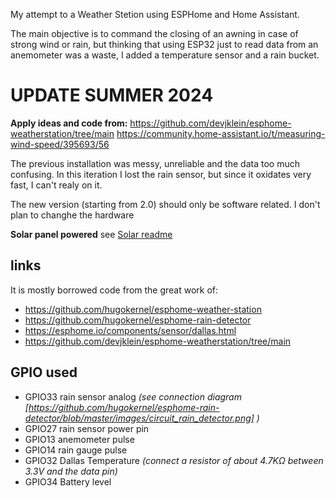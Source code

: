My attempt to a Weather Stetion using ESPHome and Home Assistant.

The main objective is to command the closing of an awning in case of strong wind or rain, but thinking that using ESP32 just to read data from an anemometer was a waste, I added a temperature sensor and a rain bucket.

# UPDATE SUMMER 2024
**Apply ideas and code from:**
https://github.com/devjklein/esphome-weatherstation/tree/main
https://community.home-assistant.io/t/measuring-wind-speed/395693/56

The previous installation was messy, unreliable and the data too much confusing.
In this iteration I lost the rain sensor, but since it oxidates very fast, I can't realy on it.

The new version (starting from 2.0) should only be software related. I don't plan to changhe the hardware

**Solar panel powered**
see [Solar readme](Docs/solar_powered_station.MD)


## links
It is mostly borrowed code from the great work of:
- https://github.com/hugokernel/esphome-weather-station
- https://github.com/hugokernel/esphome-rain-detector
- https://esphome.io/components/sensor/dallas.html
- https://github.com/devjklein/esphome-weatherstation/tree/main


## GPIO used

- GPIO33 rain sensor analog _(see connection diagram [https://github.com/hugokernel/esphome-rain-detector/blob/master/images/circuit_rain_detector.png] )_
- GPIO27 rain sensor power pin 
- GPIO13 anemometer pulse
- GPIO14 rain gauge pulse
- GPIO32 Dallas Temperature _(connect a resistor of about 4.7KΩ between 3.3V and the data pin)_
- GPIO34 Battery level
